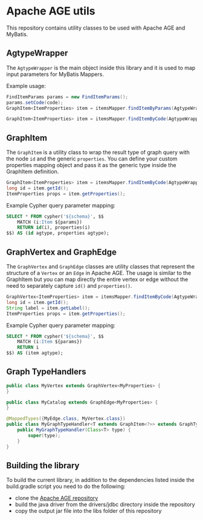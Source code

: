 # Apache AGE utils
This repository contains utility classes to be used with Apache AGE and MyBatis.

## AgtypeWrapper
The `AgtypeWrapper` is the main object inside this library and it is used to map input parameters for MyBatis Mappers.

Example usage:
```java
FindItemParams params = new FindItemParams();
params.setCode(code);
GraphItem<ItemProperties> item = itemsMapper.findItemByParams(AgtypeWrapper.from(params));

GraphItem<ItemProperties> item = itemsMapper.findItemByCode(AgtypeWrapper.from("code"));
```

## GraphItem
The `GraphItem` is a utility class to wrap the result type of graph query with the node `id` and the generic `properties`.
You can define your custom properties mapping object and pass it as the generic type inside the GraphItem definition.

```java
GraphItem<ItemProperties> item = itemsMapper.findItemByCode(AgtypeWrapper.from("code"));
long id = item.getId();
ItemProperties props = item.getProperties();
```

Example Cypher query parameter mapping:
```sql
SELECT * FROM cypher('${schema}', $$
    MATCH (i:Item ${params})
    RETURN id(i), properties(i)
$$) AS (id agtype, properties agtype);
```

## GraphVertex and GraphEdge
The `GraphVertex` and `GraphEdge` classes are utility classes that represent the structure of a `Vertex` or an `Edge`
in Apache AGE. The usage is similar to the GraphItem but you can map directly the entire vertex or edge without 
the need to separately capture `id()` and `properties()`.

```java
GraphVertex<ItemProperties> item = itemsMapper.findItemByCode(AgtypeWrapper.from("code"));
long id = item.getId();
String label = item.getLabel();
ItemProperties props = item.getProperties();
```

Example Cypher query parameter mapping:
```sql
SELECT * FROM cypher('${schema}', $$
    MATCH (i:Item ${params})
    RETURN i
$$) AS (item agtype);
```

## Graph TypeHandlers

```java
public class MyVertex extends GraphVertex<MyProperties> {
}

public class MyCatalog extends GraphEdge<MyProperties> {
}

@MappedTypes({MyEdge.class, MyVertex.class})
public class MyGraphTypeHandler<T extends GraphItem<?>> extends GraphTypeHandler<T> {
    public MyGraphTypeHandler(Class<T> type) {
        super(type);
    }
}
```

## Building the library
To build the current library, in addition to the dependencies listed inside the build.gradle script you need to do the following:
- clone the [Apache AGE repository](https://github.com/apache/incubator-age)
- build the java driver from the drivers/jdbc directory inside the repository
- copy the output jar file into the libs folder of this repository